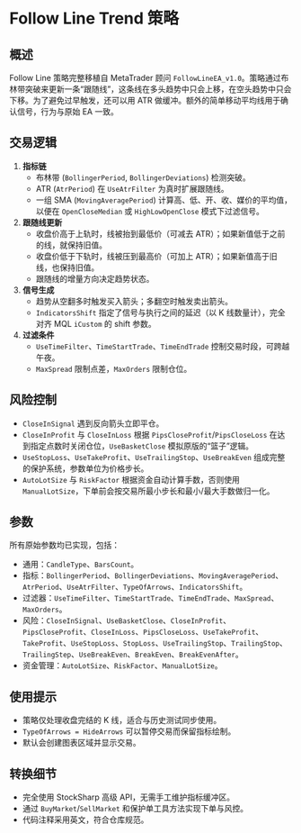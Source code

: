 # Follow Line Trend 策略

## 概述
Follow Line 策略完整移植自 MetaTrader 顾问 `FollowLineEA_v1.0`。策略通过布林带突破来更新一条“跟随线”，这条线在多头趋势中只会上移，在空头趋势中只会下移。为了避免过早触发，还可以用 ATR 做缓冲。额外的简单移动平均线用于确认信号，行为与原始 EA 一致。

## 交易逻辑
1. **指标链**
   - 布林带 (`BollingerPeriod`, `BollingerDeviations`) 检测突破。
   - ATR (`AtrPeriod`) 在 `UseAtrFilter` 为真时扩展跟随线。
   - 一组 SMA (`MovingAveragePeriod`) 计算高、低、开、收、媒价的平均值，以便在 `OpenCloseMedian` 或 `HighLowOpenClose` 模式下过滤信号。
2. **跟随线更新**
   - 收盘价高于上轨时，线被抬到最低价（可减去 ATR）；如果新值低于之前的线，就保持旧值。
   - 收盘价低于下轨时，线被压到最高价（可加上 ATR）；如果新值高于旧线，也保持旧值。
   - 跟随线的增量方向决定趋势状态。
3. **信号生成**
   - 趋势从空翻多时触发买入箭头；多翻空时触发卖出箭头。
   - `IndicatorsShift` 指定了信号与执行之间的延迟（以 K 线数量计），完全对齐 MQL `iCustom` 的 shift 参数。
4. **过滤条件**
   - `UseTimeFilter`、`TimeStartTrade`、`TimeEndTrade` 控制交易时段，可跨越午夜。
   - `MaxSpread` 限制点差，`MaxOrders` 限制仓位。

## 风险控制
- `CloseInSignal` 遇到反向箭头立即平仓。
- `CloseInProfit` 与 `CloseInLoss` 根据 `PipsCloseProfit`/`PipsCloseLoss` 在达到指定点数时关闭仓位，`UseBasketClose` 模拟原版的“篮子”逻辑。
- `UseStopLoss`、`UseTakeProfit`、`UseTrailingStop`、`UseBreakEven` 组成完整的保护系统，参数单位为价格步长。
- `AutoLotSize` 与 `RiskFactor` 根据资金自动计算手数，否则使用 `ManualLotSize`，下单前会按交易所最小步长和最小/最大手数做归一化。

## 参数
所有原始参数均已实现，包括：
- 通用：`CandleType`、`BarsCount`。
- 指标：`BollingerPeriod`、`BollingerDeviations`、`MovingAveragePeriod`、`AtrPeriod`、`UseAtrFilter`、`TypeOfArrows`、`IndicatorsShift`。
- 过滤器：`UseTimeFilter`、`TimeStartTrade`、`TimeEndTrade`、`MaxSpread`、`MaxOrders`。
- 风险：`CloseInSignal`、`UseBasketClose`、`CloseInProfit`、`PipsCloseProfit`、`CloseInLoss`、`PipsCloseLoss`、`UseTakeProfit`、`TakeProfit`、`UseStopLoss`、`StopLoss`、`UseTrailingStop`、`TrailingStop`、`TrailingStep`、`UseBreakEven`、`BreakEven`、`BreakEvenAfter`。
- 资金管理：`AutoLotSize`、`RiskFactor`、`ManualLotSize`。

## 使用提示
- 策略仅处理收盘完结的 K 线，适合与历史测试同步使用。
- `TypeOfArrows = HideArrows` 可以暂停交易而保留指标绘制。
- 默认会创建图表区域并显示交易。

## 转换细节
- 完全使用 StockSharp 高级 API，无需手工维护指标缓冲区。
- 通过 `BuyMarket`/`SellMarket` 和保护单工具方法实现下单与风控。
- 代码注释采用英文，符合仓库规范。
